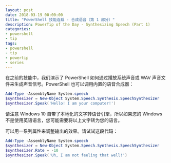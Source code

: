 ```yaml
---
layout: post
date: 2018-03-19 00:00:00
title: "PowerShell 技能连载 - 合成语音（第 1 部分）"
description: PowerTip of the Day - Synthesizing Speech (Part 1)
categories:
- powershell
- tip
tags:
- powershell
- tip
- powertip
- series
---
```

在之前的技能中，我们演示了 PowerShell 如何通过播放系统声音或 WAV 声音文件来生成声音信号。PowerShell 也可以调用内置的语音合成器：

```powershell
Add-Type -AssemblyName System.speech
$synthesizer = New-Object System.Speech.Synthesis.SpeechSynthesizer
$synthesizer.Speak('Hello! I am your computer!')
```

请注意 Windows 10 自带了本地化的文字转语音引擎，所以如果您的 Windows 不是使用英语语言，您可能需要将以上文字转为您的语言。

可以用一系列属性来调整输出的效果。请试试这段代码：

```powershell
Add-Type -AssemblyName System.speech
$synthesizer = New-Object System.Speech.Synthesis.SpeechSynthesizer
$synthesizer.Rate = -10
$synthesizer.Speak('Uh, I am not feeling that well!')
```

<!--本文国际来源：[Synthesizing Speech (Part 1)](http://community.idera.com/powershell/powertips/b/tips/posts/synthesizing-speech-part-1)-->
